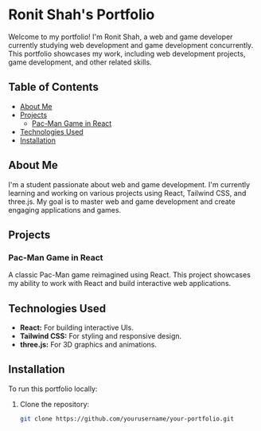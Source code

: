 # Ronit Shah's Portfolio

Welcome to my portfolio! I'm Ronit Shah, a web and game developer currently studying web development and game development concurrently. This portfolio showcases my work, including web development projects, game development, and other related skills.

## Table of Contents

- [About Me](#about-me)
- [Projects](#projects)
  - [Pac-Man Game in React](#pac-man-game-in-react)
- [Technologies Used](#technologies-used)
- [Installation](#installation)

## About Me

I'm a student passionate about web and game development. I'm currently learning and working on various projects using React, Tailwind CSS, and three.js. My goal is to master web and game development and create engaging applications and games.

## Projects

### Pac-Man Game in React

A classic Pac-Man game reimagined using React. This project showcases my ability to work with React and build interactive web applications.

## Technologies Used

- **React:** For building interactive UIs.
- **Tailwind CSS:** For styling and responsive design.
- **three.js:** For 3D graphics and animations.

## Installation

To run this portfolio locally:

1. Clone the repository:
   ```bash
   git clone https://github.com/yourusername/your-portfolio.git
